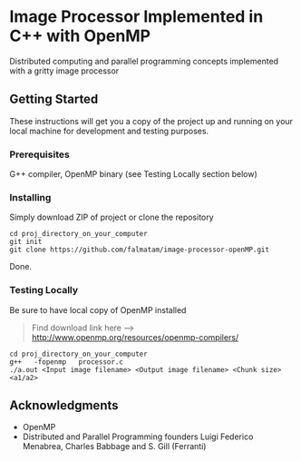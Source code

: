 # Image Processor Implemented in C++ with OpenMP 
Distributed computing and parallel programming concepts implemented with a gritty image processor

## Getting Started

These instructions will get you a copy of the project up and running on your local machine for development and testing purposes. 

### Prerequisites

G++ compiler, OpenMP binary (see Testing Locally section below)


### Installing

Simply download ZIP of project or clone the repository

```
cd proj_directory_on_your_computer
git init
git clone https://github.com/falmatam/image-processor-openMP.git
```

Done.



### Testing Locally

Be sure to have local copy of OpenMP installed
> Find download link here --> http://www.openmp.org/resources/openmp-compilers/

```
cd proj_directory_on_your_computer
g++   -fopenmp   processor.c
./a.out <Input image filename> <Output image filename> <Chunk size> <a1/a2>
```



## Acknowledgments

* OpenMP
* Distributed and Parallel Programming founders Luigi Federico Menabrea, Charles Babbage and S. Gill (Ferranti)